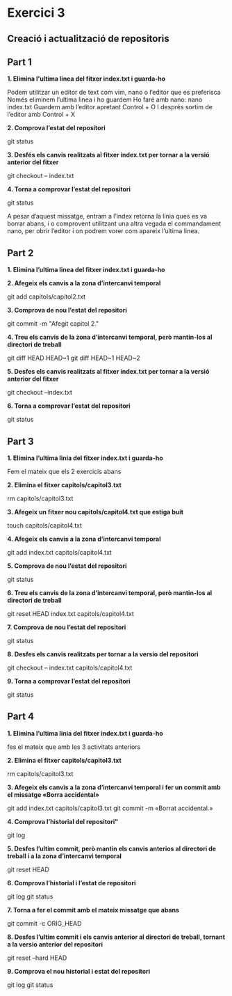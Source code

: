 # Exercici 3


## Creació i actualització de repositoris

## Part 1

**1. Elimina l'ultima linea del fitxer index.txt i guarda-ho**

Podem utilitzar un editor de text com vim, nano o l’editor que es preferisca
Només eliminem l’ultima linea i ho guardem
Ho faré amb nano:
nano index.txt
Guardem amb l’editor apretant Control + O
I després sortim de l’editor amb Control + X

**2. Comprova l’estat del repositori**

git status

**3. Desfés els canvis realitzats al fitxer index.txt per tornar a la versió anterior del fitxer**

git checkout – index.txt

**4. Torna a comprovar l’estat del repositori**

git status

A pesar d’aquest missatge, entram a l’index retorna la línia ques es va borrar abans, i o comprovent utilitzant una altra vegada el commandament nano, per obrir l’editor i on podrem vorer com apareix l’ultima linea.

## Part 2


**1. Elimina l’ultima linea del fitxer index.txt i guarda-ho**



**2.  Afegeix els canvis a la zona d’intercanvi temporal**

git add capitols/capitol2.txt

**3. Comprova de nou l’estat del repositori**

git commit -m "Afegit capitol 2."

**4. Treu els canvis de la zona d’intercanvi temporal, però mantin-los al directori de treball**

git diff HEAD HEAD~1
git diff HEAD~1 HEAD~2

**5. Desfes els canvis realitzats al fitxer index.txt per tornar a la versió anterior del fitxer**

git checkout –index.txt

**6. Torna a comprovar l’estat del repositori**

git status


## Part 3


**1. Elimina l’ultima linia del fitxer index.txt i guarda-ho**

Fem el mateix que els 2 exercicis abans

**2. Elimina el fitxer capitols/capitol3.txt**

rm capitols/capitol3.txt

**3. Afegeix un fitxer nou capitols/capitol4.txt que estiga buit**

touch capitols/capitol4.txt

**4. Afegeix els canvis a la zona d’intercanvi temporal**

git add index.txt capitols/capitol4.txt

**5. Comprova de nou l’estat del repositori**

git status

**6. Treu els canvis de la zona d’intercanvi temporal, però mantin-los al directori de treball**

git reset HEAD index.txt capitols/capitol4.txt

**7. Comprova de nou l’estat del repositori**

git status

**8. Desfes els canvis realitzats per tornar a la versio del repositori**

git checkout – index.txt capitols/capitol4.txt

**9. Torna a comprovar l’estat del repositori**

git status
 
## Part 4


**1. Elimina l’ultima linia del fitxer index.txt i guarda-ho**

fes el mateix que amb les 3 activitats anteriors

**2. Elimina el fitxer capitols/capitol3.txt**

rm capitols/capitol3.txt

**3. Afegeix els canvis a la zona d’intercanvi temporal i fer un commit amb el missatge «Borra accidental»**

git add index.txt capitols/capitol3.txt
git commit -m «Borrat accidental.»

**4. Comprova l’historial del repositori"**

git log

**5. Desfes l’ultim commit, però mantin els canvis anterios al directori de treball i a la zona d’intercanvi temporal**

git reset HEAD

**6. Comprova l’historial i l’estat de repositori**

git log
git status

**7. Torna a fer el commit amb el mateix missatge que abans**

git commit -c ORIG_HEAD

**8. Desfes l’ultim commit i els canvis anterior al directori de treball, tornant a la versio anterior del repositori**

git reset –hard HEAD


**9. Comprova el nou historial i estat del repositori**

git log
git status
